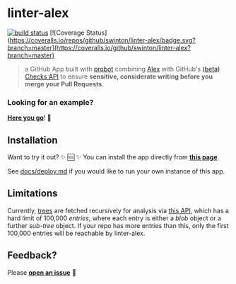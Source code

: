 # linter-alex

[![build status](https://travis-ci.org/swinton/linter-alex.svg?branch=master)](https://travis-ci.org/swinton/linter-alex) [![Coverage Status](https://coveralls.io/repos/github/swinton/linter-alex/badge.svg?branch=master](https://coveralls.io/github/swinton/linter-alex?branch=master)

> a GitHub App built with [probot](https://github.com/probot/probot) combining [Alex](http://alexjs.com/) with GitHub's [(beta) Checks API](https://developer.github.com/changes/2018-05-07-new-checks-api-public-beta/) to ensure **sensitive, considerate writing before you merge your Pull Requests**.

### Looking for an example?

[**Here you go**](https://github.com/swinton/example/runs/449335)! :eyes:

## Installation

Want to try it out? :sparkles: :cool: :sparkles: You can install the app directly from [**this page**](https://github.com/apps/linter-alex).

See [docs/deploy.md](docs/deploy.md) if you would like to run your own instance of this app.

## Limitations

Currently, [trees](https://git-scm.com/book/en/v1/Git-Internals-Git-Objects#Tree-Objects) are fetched recursively for analysis via [this API](https://developer.github.com/v3/git/trees/#get-a-tree-recursively), which has a hard limit of 100,000 _entries_, where each entry is either a _blob_ object or a further _sub-tree_ object. If your repo has more entries than this, only the first 100,000 entries will be reachable by linter-alex.

## Feedback?

Please [**open an issue**](https://github.com/swinton/linter-alex/issues/new) :bow:
